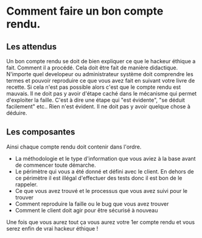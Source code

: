# Comment faire un bon compte rendu.

## Les attendus

Un bon compte rendu se doit de bien expliquer ce que le hackeur éthique a fait. Comment il a procédé.
Cela doit être fait de manière didactique. N'importe quel developeur ou administrateur système doit comprendre les termes et pouvoir reproduire ce que vous avez fait en suivant votre livre de recette. Si cela n'est pas possible alors c'est que le compte rendu est mauvais.
Il ne doit pas y avoir d'étape caché dans le mécanisme qui permet d'exploiter la faille. C'est à dire une étape qui "est évidente", "se déduit facilement" etc..
Rien n'est évident. Il ne doit pas y avoir quelque chose à déduire. 


## Les composantes

Ainsi chaque compte rendu doit contenir dans l'ordre.

- La méthodologie et le type d'information que vous aviez à la base avant de commencer toute démarche.
- Le périmètre qui vous a été donné et défini avec le client. En dehors de ce périmètre il est illégal d'effectuer des tests donc il est bon de le rappeler. 
- Ce que vous avez trouvé et le processus que vous avez suivi pour le trouver
- Comment reproduire la faille ou le bug que vous avez trouver
- Comment le client doit agir pour être sécurisé à nouveau





Une fois que vous aurez tout ça vous aurez votre 1er compte rendu et vous serez enfin de vrai hackeur éthique !  
